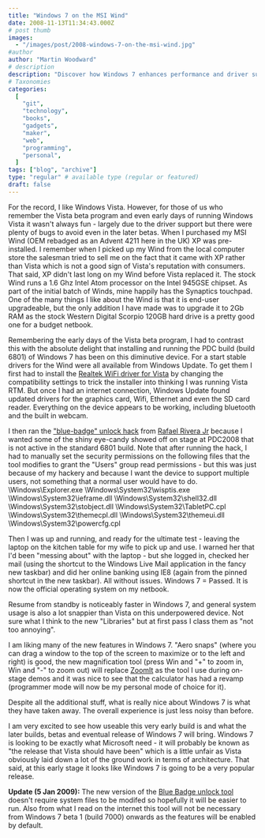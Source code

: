 ```yaml
---
title: "Windows 7 on the MSI Wind"
date: 2008-11-13T11:34:43.000Z
# post thumb
images:
  - "/images/post/2008-windows-7-on-the-msi-wind.jpg"
#author
author: "Martin Woodward"
# description
description: "Discover how Windows 7 enhances performance and driver support on the MSI Wind, leaving Vista's challenges behind."
# Taxonomies
categories:
  [
    "git",
    "technology",
    "books",
    "gadgets",
    "maker",
    "web",
    "programming",
    "personal",
  ]
tags: ["blog", "archive"]
type: "regular" # available type (regular or featured)
draft: false
---
```


[](http://www.woodwardweb.com/WindowsLiveWriter/Windows7onMSIWind_9736/windwin7m3_2.jpg)

For the record, I like Windows Vista. However, for those of us who remember the Vista beta program and even early days of running Windows Vista it wasn't always fun - largely due to the driver support but there were plenty of bugs to avoid even in the later betas. When I purchased my MSI Wind (OEM rebadged as an Advent 4211 here in the UK) XP was pre-installed. I remember when I picked up my Wind from the local computer store the salesman tried to sell me on the fact that it came with XP rather than Vista which is not a good sign of Vista's reputation with consumers. That said, XP didn't last long on my Wind before Vista replaced it. The stock Wind runs a 1.6 Ghz Intel Atom processor on the Intel 945GSE chipset. As part of the initial batch of Winds, mine happily has the Synaptics touchpad. One of the many things I like about the Wind is that it is end-user upgradeable, but the only addition I have made was to upgrade it to 2Gb RAM as the stock Western Digital Scorpio 120GB hard drive is a pretty good one for a budget netbook.

Remembering the early days of the Vista beta program, I had to contrast this with the absolute delight that installing and running the PDC build (build 6801) of Windows 7 has been on this diminutive device. For a start stable drivers for the Wind were all available from Windows Update. To get them I first had to install the [Realtek WiFi driver for Vista](http://www.realtek.com.tw/downloads/downloadsView.aspx?Langid=1&PNid=40&PFid=40&Level=5&Conn=4&DownTypeID=3&GetDown=false&Downloads=true#RTL8187SE) by changing the compatibility settings to trick the installer into thinking I was running Vista RTM. But once I had an internet connection, Windows Update found updated drivers for the graphics card, Wifi, Ethernet and even the SD card reader. Everything on the device appears to be working, including bluetooth and the built in webcam.

I then ran the ["blue-badge" unlock hack](http://www.withinwindows.com/2008/11/09/blue-badge-tool-now-available-unlocks-all-known-protected-features/) from [Rafael Rivera Jr](http://www.withinwindows.com/) because I wanted some of the shiny eye-candy showed off on stage at PDC2008 that is not active in the standard 6801 build. Note that after running the hack, I had to manually set the security permissions on the following files that the tool modifies to grant the "Users" group read permissions - but this was just because of my hackery and because I want the device to support multiple users, not something that a normal user would have to do. \Windows\Explorer.exe \Windows\System32\wisptis.exe \Windows\System32\ieframe.dll \Windows\System32\shell32.dll \Windows\System32\stobject.dll \Windows\System32\TabletPC.cpl \Windows\System32\themecpl.dll \Windows\System32\themeui.dll \Windows\System32\powercfg.cpl

Then I was up and running, and ready for the ultimate test - leaving the laptop on the kitchen table for my wife to pick up and use. I warned her that I'd been "messing about" with the laptop - but she logged in, checked her mail (using the shortcut to the Windows Live Mail application in the fancy new taskbar) and did her online banking using IE8 (again from the pinned shortcut in the new taskbar). All without issues. Windows 7 = Passed. It is now the official operating system on my netbook.

Resume from standby is noticeably faster in Windows 7, and general system usage is also a lot snappier than Vista on this underpowered device. Not sure what I think to the new "Libraries" but at first pass I class them as "not too annoying".

I am liking many of the new features in Windows 7. "Aero snaps" (where you can drag a window to the top of the screen to maximize or to the left and right) is good, the new magnification tool (press Win and "+" to zoom in, Win and "-" to zoom out) will replace [ZoomIt](http://technet.microsoft.com/en-us/sysinternals/bb897434.aspx) as the tool I use during on-stage demos and it was nice to see that the calculator has had a revamp (programmer mode will now be my personal mode of choice for it).

Despite all the additional stuff, what is really nice about Windows 7 is what they have taken away. The overall experience is just less noisy than before.

I am very excited to see how useable this very early build is and what the later builds, betas and eventual release of Windows 7 will bring. Windows 7 is looking to be exactly what Microsoft need - it will probably be known as "the release that Vista should have been" which is a little unfair as Vista obviously laid down a lot of the ground work in terms of architecture. That said, at this early stage it looks like Windows 7 is going to be a very popular release.

**Update (5 Jan 2009):** The new version of the [Blue Badge unlock tool](http://www.withinwindows.com/2008/12/09/blue-badge-rev-3-adds-registry-override-bits-aero-peek-enabled/) doesn't require system files to be modifed so hopefully it will be easier to run. Also from what I read on the internet this tool will not be necessary from Windows 7 beta 1 (build 7000) onwards as the features will be enabled by default.
